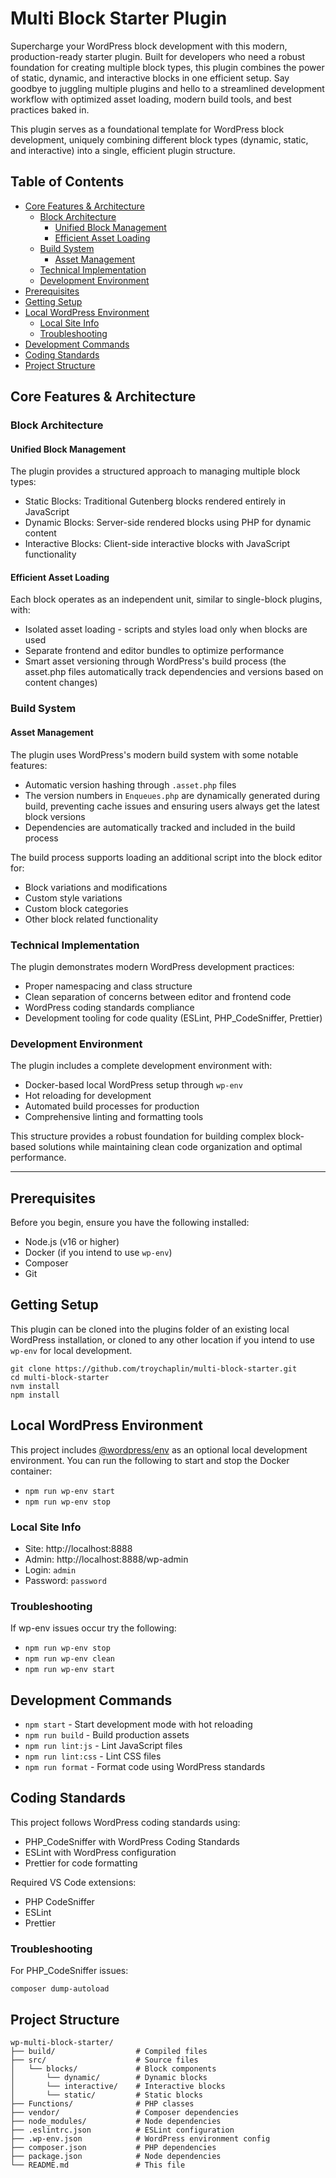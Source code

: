 # Multi Block Starter Plugin

Supercharge your WordPress block development with this modern, production-ready starter plugin. Built for developers who need a robust foundation for creating multiple block types, this plugin combines the power of static, dynamic, and interactive blocks in one efficient setup. Say goodbye to juggling multiple plugins and hello to a streamlined development workflow with optimized asset loading, modern build tools, and best practices baked in.

This plugin serves as a foundational template for WordPress block development, uniquely combining different block types (dynamic, static, and interactive) into a single, efficient plugin structure.

## Table of Contents

-   [Core Features & Architecture](#core-features--architecture)
    -   [Block Architecture](#block-architecture)
        -   [Unified Block Management](#unified-block-management)
        -   [Efficient Asset Loading](#efficient-asset-loading)
    -   [Build System](#build-system)
        -   [Asset Management](#asset-management)
    -   [Technical Implementation](#technical-implementation)
    -   [Development Environment](#development-environment)
-   [Prerequisites](#prerequisites)
-   [Getting Setup](#getting-setup)
-   [Local WordPress Environment](#local-wordpress-environment)
    -   [Local Site Info](#local-site-info)
    -   [Troubleshooting](#troubleshooting)
-   [Development Commands](#development-commands)
-   [Coding Standards](#coding-standards)
-   [Project Structure](#project-structure)

## Core Features & Architecture

### Block Architecture

#### Unified Block Management

The plugin provides a structured approach to managing multiple block types:

-   Static Blocks: Traditional Gutenberg blocks rendered entirely in JavaScript
-   Dynamic Blocks: Server-side rendered blocks using PHP for dynamic content
-   Interactive Blocks: Client-side interactive blocks with JavaScript functionality

#### Efficient Asset Loading

Each block operates as an independent unit, similar to single-block plugins, with:

-   Isolated asset loading - scripts and styles load only when blocks are used
-   Separate frontend and editor bundles to optimize performance
-   Smart asset versioning through WordPress's build process (the asset.php files automatically track dependencies and versions based on content changes)

### Build System

#### Asset Management

The plugin uses WordPress's modern build system with some notable features:

-   Automatic version hashing through `.asset.php` files
-   The version numbers in `Enqueues.php` are dynamically generated during build, preventing cache issues and ensuring users always get the latest block versions
-   Dependencies are automatically tracked and included in the build process

The build process supports loading an additional script into the block editor for:

-   Block variations and modifications
-   Custom style variations
-   Custom block categories
-   Other block related functionality

### Technical Implementation

The plugin demonstrates modern WordPress development practices:

-   Proper namespacing and class structure
-   Clean separation of concerns between editor and frontend code
-   WordPress coding standards compliance
-   Development tooling for code quality (ESLint, PHP_CodeSniffer, Prettier)

### Development Environment

The plugin includes a complete development environment with:

-   Docker-based local WordPress setup through `wp-env`
-   Hot reloading for development
-   Automated build processes for production
-   Comprehensive linting and formatting tools

This structure provides a robust foundation for building complex block-based solutions while maintaining clean code organization and optimal performance.

---

## Prerequisites

Before you begin, ensure you have the following installed:

-   Node.js (v16 or higher)
-   Docker (if you intend to use `wp-env`)
-   Composer
-   Git

## Getting Setup

This plugin can be cloned into the plugins folder of an existing local WordPress installation, or cloned to any other location if you intend to use `wp-env` for local development.

```
git clone https://github.com/troychaplin/multi-block-starter.git
cd multi-block-starter
nvm install
npm install
```

## Local WordPress Environment

This project includes [@wordpress/env](https://developer.wordpress.org/block-editor/reference-guides/packages/packages-env/) as an optional local development environment. You can run the following to start and stop the Docker container:

-   `npm run wp-env start`
-   `npm run wp-env stop`

### Local Site Info

-   Site: http://localhost:8888
-   Admin: http://localhost:8888/wp-admin
-   Login: `admin`
-   Password: `password`

### Troubleshooting

If wp-env issues occur try the following:

-   `npm run wp-env stop`
-   `npm run wp-env clean`
-   `npm run wp-env start`

## Development Commands

-   `npm start` - Start development mode with hot reloading
-   `npm run build` - Build production assets
-   `npm run lint:js` - Lint JavaScript files
-   `npm run lint:css` - Lint CSS files
-   `npm run format` - Format code using WordPress standards

## Coding Standards

This project follows WordPress coding standards using:

-   PHP_CodeSniffer with WordPress Coding Standards
-   ESLint with WordPress configuration
-   Prettier for code formatting

Required VS Code extensions:

-   PHP CodeSniffer
-   ESLint
-   Prettier

### Troubleshooting

For PHP_CodeSniffer issues:

```
composer dump-autoload
```

## Project Structure

```
wp-multi-block-starter/
├── build/                  # Compiled files
├── src/                    # Source files
│   └── blocks/             # Block components
│       └── dynamic/        # Dynamic blocks
│       └── interactive/    # Interactive blocks
│       └── static/         # Static blocks
├── Functions/              # PHP classes
├── vendor/                 # Composer dependencies
├── node_modules/           # Node dependencies
├── .eslintrc.json          # ESLint configuration
├── .wp-env.json            # WordPress environment config
├── composer.json           # PHP dependencies
├── package.json            # Node dependencies
└── README.md               # This file
```
